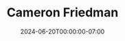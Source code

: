 ---
title: Cameron Friedman
date: 2024-06-20T00:00:00-07:00
tags:
  - eagle
description:
draft: false
---